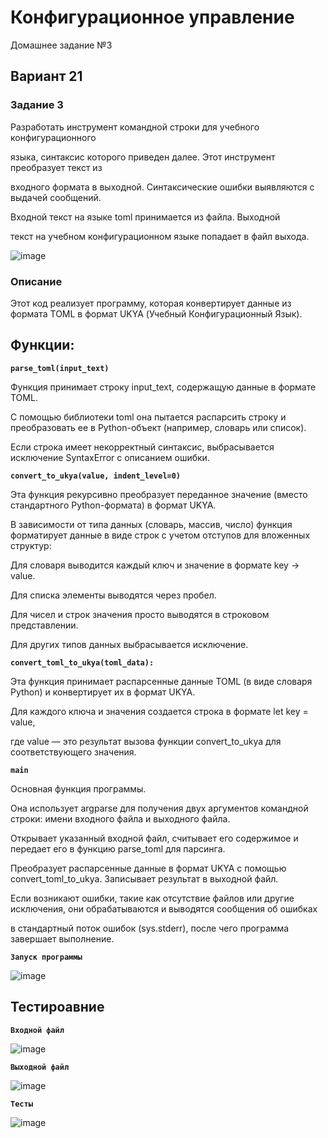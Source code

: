 # Конфигурационное управление
Домашнее задание №3
## Вариант 21
### Задание 3

Разработать инструмент командной строки для учебного конфигурационного

языка, синтаксис которого приведен далее. Этот инструмент преобразует текст из

входного формата в выходной. Синтаксические ошибки выявляются с выдачей сообщений.

Входной текст на языке toml принимается из файла. Выходной

текст на учебном конфигурационном языке попадает в файл выхода.

![image](https://github.com/user-attachments/assets/926afeae-35c4-4c5a-85c2-9023e2620424)

### Описание
Этот код реализует программу, которая конвертирует данные из формата TOML в формат UKYA (Учебный Конфигурационный Язык).

## Функции:

**`parse_toml(input_text)`**

Функция принимает строку input_text, содержащую данные в формате TOML.

С помощью библиотеки toml она пытается распарсить строку и преобразовать ее в Python-объект (например, словарь или список).

Если строка имеет некорректный синтаксис, выбрасывается исключение SyntaxError с описанием ошибки.

**`convert_to_ukya(value, indent_level=0)`**

Эта функция рекурсивно преобразует переданное значение (вместо стандартного Python-формата) в формат UKYA.

В зависимости от типа данных (словарь, массив, число) функция форматирует данные в виде строк с учетом отступов для вложенных структур:

Для словаря выводится каждый ключ и значение в формате key -> value.

Для списка элементы выводятся через пробел.

Для чисел и строк значения просто выводятся в строковом представлении.

Для других типов данных выбрасывается исключение.

**`convert_toml_to_ukya(toml_data):`**

Эта функция принимает распарсенные данные TOML (в виде словаря Python) и конвертирует их в формат UKYA.

Для каждого ключа и значения создается строка в формате let key = value, 

где value — это результат вызова функции convert_to_ukya для соответствующего значения.

**`main`**

Основная функция программы.

Она использует argparse для получения двух аргументов командной строки: имени входного файла и выходного файла.

Открывает указанный входной файл, считывает его содержимое и передает его в функцию parse_toml для парсинга.

Преобразует распарсенные данные в формат UKYA с помощью convert_toml_to_ukya. Записывает результат в выходной файл.

Если возникают ошибки, такие как отсутствие файлов или другие исключения, они обрабатываются и выводятся сообщения об ошибках 

в стандартный поток ошибок (sys.stderr), после чего программа завершает выполнение.

**`Запуск программы`**

![image](https://github.com/user-attachments/assets/167a610b-c7bb-4f8e-81b3-99c0100016cd)

## Тестироавние
**`Входной файл`**

![image](https://github.com/user-attachments/assets/a33f3f8c-e855-4d4c-830c-950896e0d4a7)

**`Выходной файл`**

![image](https://github.com/user-attachments/assets/ec5b4b5e-d2c9-4600-83cc-58763fbc1df2)

**`Тесты`**

![image](https://github.com/user-attachments/assets/97a25912-d703-4e93-9664-3211094abc19)
